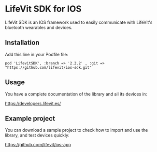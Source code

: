 # LifeVit SDK for IOS

LifeVit SDK is an IOS framework used to easily communicate with LifeVit's bluetooth wearables and devices.

## Installation

Add this line in your Podfile file:

```
pod 'LifevitSDK', :branch => '2.2.2' , :git => "https://github.com/lifevit/ios-sdk.git"

```

## Usage

You have a complete documentation of the library and all its devices in:

https://developers.lifevit.es/


## Example project

You can download a sample project to check how to import and use the library, and test devices quickly:

https://github.com/lifevit/ios-app

